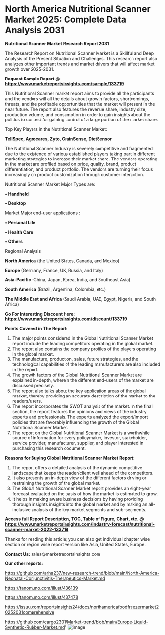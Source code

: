 # North America Nutritional Scanner Market 2025: Complete Data Analysis 2031

<strong>Nutritional Scanner Market Research Report 2031</strong>

The Research Report on Nutritional Scanner Market is a Skillful and Deep Analysis of the Present Situation and Challenges. This research report also analyzes other important trends and market drivers that will affect market growth over 2025-2031.

<strong>Request Sample Report @ <a href=https://www.marketreportsinsights.com/sample/133719>https://www.marketreportsinsights.com/sample/133719</a></strong>

This Nutritional Scanner market report aims to provide all the participants and the vendors will all the details about growth factors, shortcomings, threats, and the profitable opportunities that the market will present in the near future. The report also features the revenue share, industry size, production volume, and consumption in order to gain insights about the politics to contest for gaining control of a large portion of the market share.

Top Key Players in the Nutritional Scanner Market:

<strong>TellSpec, Agrocares, Zyto, GrainSense, DietSensor</strong>

The Nutritional Scanner Industry is severely competitive and fragmented due to the existence of various established players taking part in different marketing strategies to increase their market share. The vendors operating in the market are profiled based on price, quality, brand, product differentiation, and product portfolio. The vendors are turning their focus increasingly on product customization through customer interaction.

Nutritional Scanner Market Major Types are:

<strong>• Handheld

• Desktop</strong>

Market Major end-user applications :

<strong>• Personal Life

• Health Care

• Others</strong>

Regional Analysis

</u><strong><b>North America</b></strong> (the United States, Canada, and Mexico)

<strong><b>Europe </b></strong>(Germany, France, UK, Russia, and Italy)

<strong><b>Asia-Pacific</b></strong> (China, Japan, Korea, India, and Southeast Asia)

<strong><b>South America</b></strong> (Brazil, Argentina, Colombia, etc.)

<strong><b>The Middle East and Africa</b></strong> (Saudi Arabia, UAE, Egypt, Nigeria, and South Africa)

<strong>Go For Interesting Discount Here: <a href=https://www.marketreportsinsights.com/discount/133719>https://www.marketreportsinsights.com/discount/133719</a></strong>

<strong>Points Covered in The Report:</strong>
<ol>
  <li>The major points considered in the Global Nutritional Scanner Market report include the leading competitors operating in the global market.</li>
  <li>The report also contains the company profiles of the players operating in the global market.</li>
  <li>The manufacture, production, sales, future strategies, and the technological capabilities of the leading manufacturers are also included in the report.</li>
  <li>The growth factors of the Global Nutritional Scanner Market are explained in-depth, wherein the different end-users of the market are discussed precisely.</li>
  <li>The report also talks about the key application areas of the global market, thereby providing an accurate description of the market to the readers/users.</li>
  <li>The report incorporates the SWOT analysis of the market. In the final section, the report features the opinions and views of the industry experts and professionals. The experts analyzed the export/import policies that are favorably influencing the growth of the Global Nutritional Scanner Market.</li>
  <li>The report on the Global Nutritional Scanner Market is a worthwhile source of information for every policymaker, investor, stakeholder, service provider, manufacturer, supplier, and player interested in purchasing this research document.</li>
</ol>
<strong>Reasons for Buying Global Nutritional Scanner Market Report:</strong>

<ol>
  <li>The report offers a detailed analysis of the dynamic competitive landscape that keeps the reader/client well ahead of the competitors.</li>
  <li>It also presents an in-depth view of the different factors driving or restraining the growth of the global market.</li>
  <li>The Global Nutritional Scanner Market report provides an eight-year forecast evaluated on the basis of how the market is estimated to grow.</li>
  <li>It helps in making aware business decisions by having providing thorough insights insights into the global market and by making an all-inclusive analysis of the key market segments and sub-segments.</li>
</ol>
<strong>Access full Report Description, TOC, Table of Figure, Chart, etc. @ <a href=https://www.marketreportsinsights.com/industry-forecast/nutritional-scanner-market-2022-133719>https://www.marketreportsinsights.com/industry-forecast/nutritional-scanner-market-2022-133719</a></strong>


Thanks for reading this article; you can also get individual chapter wise section or region wise report version like Asia, United States, Europe.

<strong>Contact Us:</strong>
sales@marketreportsinsights.com

<strong>Our other reports:</strong>

<a href=https://github.com/arha237/new-research-trend/blob/main/North-America-Neonatal-Conjunctivitis-Therapeutics-Market.md>https://github.com/arha237/new-research-trend/blob/main/North-America-Neonatal-Conjunctivitis-Therapeutics-Market.md</a>

<a href=https://tanomuno.com/illust/436139>https://tanomuno.com/illust/436139</a>

<a href=https://tanomuno.com/illust/437478>https://tanomuno.com/illust/437478</a>

<a href=https://issuu.com/reportsinsights24/docs/northamericafoodfreezermarket20252031comprehensive>https://issuu.com/reportsinsights24/docs/northamericafoodfreezermarket20252031comprehensive</a>

<a href=https://github.com/cargo2301/Market-trend/blob/main/Europe-Liquid-Synthetic-Rubber-Market.md>https://github.com/cargo2301/Market-trend/blob/main/Europe-Liquid-Synthetic-Rubber-Market.md</a>"
![image](https://github.com/user-attachments/assets/0afb1024-edd5-429d-af6c-1d9d590ea934)
